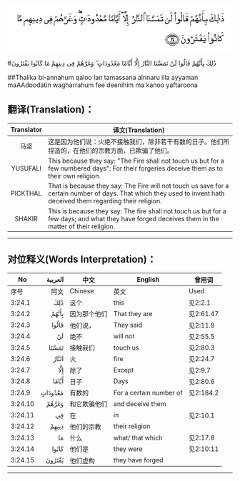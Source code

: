 ![003:024](images/003_024.gif)

#ذَٰلِكَ بِأَنَّهُمْ قَالُوا لَنْ تَمَسَّنَا النَّارُ إِلَّا أَيَّامًا مَعْدُودَاتٍ ۖ وَغَرَّهُمْ فِي دِينِهِمْ مَا كَانُوا يَفْتَرُونَ 

##Thalika bi-annahum qaloo lan tamassana alnnaru illa ayyaman maAAdoodatin wagharrahum fee deenihim ma kanoo yaftaroona 

## 翻译(Translation)：

| Translator | 译文(Translation)                                            |
| :--------: | ------------------------------------------------------------ |
|    马坚    | 这是因为他们说：火绝不接触我们，除非若干有数的日子。他们所捏造的，在他们的宗教方面，已欺骗了他们。 |
|  YUSUFALI  | This because they say: "The Fire shall not touch us but for a few numbered days": For their forgeries deceive them as to their own religion. |
|  PICKTHAL  | That is because they say: The Fire will not touch us save for a certain number of days. That which they used to invent hath deceived them regarding their religion. |
|   SHAKIR   | This is because they say: The fire shall not touch us but for a few days; and what they have forged deceives them in the matter of their religion. |

---

## 对位释义(Words Interpretation)：

| No   | العربية | 中文    | English | 曾用词 |
| ---- | ------: | ------- | ------- | ------ |
| 序号 |    阿文 | Chinese | 英文    | Used   |
| 3:24.1  | ذَٰلِكَ     | 这个         | this                    | 见2:2.1   |
| 3:24.2  | بِأَنَّهُمْ   | 因为那个他们       | That they are           | 见2:61.47 |
| 3:24.3  | قَالُوا   | 他们说，           | They said               | 见2:11.8  |
| 3:24.4  | لَنْ      | 绝不               | will not                | 见2:55.5  |
| 3:24.5  | تَمَسَّنَا   | 接触我们           | touch us                | 见2:80.3  |
| 3:24.6  | النَّارُ   | 火                 | fire                    | 见2:24.7  |
| 3:24.7  | إِلَّا     | 除了               | Except                  | 见2:9.7   |
| 3:24.8  | أَيَّامًا   | 日子               | Days                    | 见2:80.6  |
| 3:24.9  | مَعْدُودَاتٍ | 有数的             | For a certain number of | 见2:184.2 |
| 3:24.10 | وَغَرَّهُمْ   | 和它欺骗他们       | and deceive them        |           |
| 3:24.11 | فِي      | 在                 | in                      | 见2:10.1  |
| 3:24.12 | دِينِهِمْ   | 他们的宗教         | their religion          |           |
| 3:24.13 | مَا      | 什么               | what/ that which        | 见2:17.8  |
| 3:24.14 | كَانُوا   | 他们是             | they were               | 见2:10:11 |
| 3:24.15 | يَفْتَرُونَ  | 他们虚构           | they have forged        |           |

---
